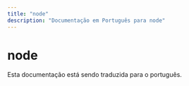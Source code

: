 ```yaml
---
title: "node"
description: "Documentação em Português para node"
---
```


# node

Esta documentação está sendo traduzida para o português.
